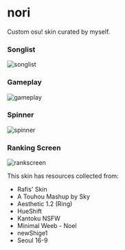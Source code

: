 # nori
Custom osu! skin curated by myself.

### Songlist
![songlist](https://raw.githubusercontent.com/sleepywitchgal/nori/master/screenshots/screenshot044.png)

### Gameplay
![gameplay](https://raw.githubusercontent.com/sleepywitchgal/nori/master/screenshots/screenshot046.png)

### Spinner
![spinner](https://raw.githubusercontent.com/sleepywitchgal/nori/master/screenshots/screenshot047.png)

### Ranking Screen
![rankscreen](https://raw.githubusercontent.com/sleepywitchgal/nori/master/screenshots/screenshot045.png)

This skin has resources collected from:
- Rafis' Skin
- A Touhou Mashup by Sky
- Aesthetic 1.2 (Ring)
- HueShift
- Kantoku NSFW
- Minimal Weeb - Noel
- newShige1
- Seoul 16-9

